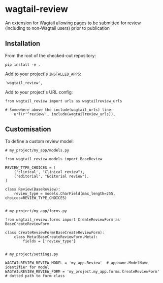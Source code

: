 # wagtail-review

An extension for Wagtail allowing pages to be submitted for review (including to non-Wagtail users) prior to publication

## Installation

From the root of the checked-out repository:

    pip install -e .

Add to your project's `INSTALLED_APPS`:

    'wagtail_review',

Add to your project's URL config:

    from wagtail_review import urls as wagtailreview_urls

    # Somewhere above the include(wagtail_urls) line:
        url(r'^review/', include(wagtailreview_urls)),


## Customisation

To define a custom review model:

    # my_project/my_app/models.py

    from wagtail_review.models import BaseReview

    REVIEW_TYPE_CHOICES = [
        ('clinical', "Clinical review"),
        ('editorial', "Editorial review"),
    ]

    class Review(BaseReview):
        review_type = models.CharField(max_length=255, choices=REVIEW_TYPE_CHOICES)


    # my_project/my_app/forms.py

    from wagtail_review.forms import CreateReviewForm as BaseCreateReviewForm

    class CreateReviewForm(BaseCreateReviewForm):
        class Meta(BaseCreateReviewForm.Meta):
            fields = ['review_type']


    # my_project/settings.py

    WAGTAILREVIEW_REVIEW_MODEL = 'my_app.Review'  # appname.ModelName identifier for model
    WAGTAILREVIEW_REVIEW_FORM = 'my_project.my_app.forms.CreateReviewForm'  # dotted path to form class
